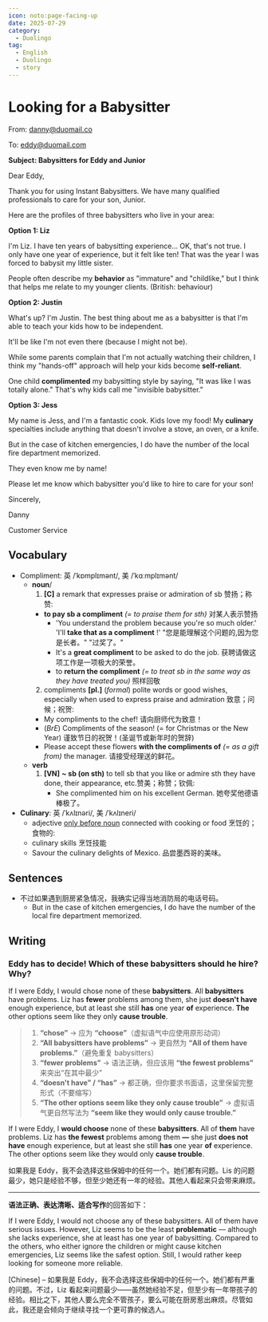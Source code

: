 ```yaml
---
icon: noto:page-facing-up
date: 2025-07-29
category:
  - Duolingo
tag:
  - English
  - Duolingo
  - story
---
```


# Looking for a Babysitter

From: danny@duomail.co

To: eddy@duomail.com

**Subject: Babysitters for Eddy and Junior**

Dear Eddy,

Thank you for using Instant Babysitters. We have many qualified professionals to care for your son, Junior.

Here are the profiles of three babysitters who live in your area:

**Option 1: Liz**

I'm Liz. I have ten years of babysitting experience… OK, that's not true. I only have one year of experience, but it felt like ten! That was the year I was forced to babysit my little sister.

People often describe my **behavior** as "immature" and "childlike," but I think that helps me relate to my younger clients. (British: behaviour)

**Option 2: Justin**

What's up? I'm Justin. The best thing about me as a babysitter is that I'm able to teach your kids how to be independent.

It'll be like I'm not even there (because I might not be).

While some parents complain that I'm not actually watching their children, I think my "hands-off" approach will help your kids become **self-reliant**.

One child **complimented** my babysitting style by saying, "It was like I was totally alone." That's why kids call me "invisible babysitter."

**Option 3: Jess**

My name is Jess, and I'm a fantastic cook. Kids love my food! My **culinary** specialties include anything that doesn't involve a stove, an oven, or a knife.

But in the case of kitchen emergencies, I do have the number of the local fire department memorized.

They even know me by name!

Please let me know which babysitter you'd like to hire to care for your son!

Sincerely,

Danny

Customer Service

## Vocabulary

- Compliment: 英 /ˈkɒmplɪmənt/, 美 /ˈkɑːmplɪmənt/
  - **noun**/
    1. **[C]** a remark that expresses praise or admiration of sb
       赞扬；称赞:
    - **to pay sb a compliment** _(= to praise them for sth)_
      对某人表示赞扬
      - 'You understand the problem because you're so much older.' 'I'll **take that as a compliment** !'
        "您是能理解这个问题的,因为您是长者。" "过奖了。"
      - It's a **great compliment** to be asked to do the job.
        获聘请做这项工作是一项极大的荣誉。
      - to **return the compliment** _(= to treat sb in the same way as they have treated you)_
        照样回敬
    2.  compliments **[pl.]** (_formal_) polite words or good wishes, especially when used to express praise and admiration
        致意；问候；祝贺:
    - My compliments to the chef!
      请向厨师代为致意！
    - (_BrE_) Compliments of the season! (= for Christmas or the New Year)
      谨致节日的祝贺！(圣诞节或新年时的贺辞)
    - Please accept these flowers **with the compliments of** _(= as a gift from)_ the manager.
      请接受经理送的鲜花。
  - **verb**
    1. **[VN]** **~ sb (on sth)** to tell sb that you like or admire sth they have done, their appearance, etc.赞美；称赞；钦佩:
       - She complimented him on his excellent German.
         她夸奖他德语棒极了。
- **Culinary**: 英 /ˈkʌlɪnəri/, 美 /ˈkʌlɪneri/
  - adjective [only before noun](formal) connected with cooking or food
    烹饪的；食物的:
  - culinary skills
    烹饪技能
  - Savour the culinary delights of Mexico.
    品尝墨西哥的美味。

## Sentences

- 不过如果遇到厨房紧急情况，我确实记得当地消防局的电话号码。
  - But in the case of kitchen emergencies, I do have the number of the local fire department memorized.

## Writing

### Eddy has to decide! Which of these babysitters should he hire? Why?

If I were Eddy, I would chose none of these **babysitters**. All **babysitters** have problems. Liz has **fewer** problems among them, she just **doesn't have** enough experience, but at least she still **has** one year **of** experience. **The** other options seem like they only **cause trouble**.

> 1. **“chose”** → 应为 **“choose”**（虚拟语气中应使用原形动词）
> 2. **“All babysitters have problems”** → 更自然为 **“All of them have problems.”**（避免重复 babysitters）
> 3. **“fewer problems”** → 语法正确，但应该用 **“the fewest problems”** 来突出“在其中最少”
> 4. **“doesn't have” / “has”** → 都正确，但你要求书面语，这里保留完整形式（不要缩写）
> 5. **“The other options seem like they only cause trouble”** → 虚拟语气更自然写法为 **“seem like they would only cause trouble.”**

If I were Eddy, I **would choose** none of these **babysitters**. All of **them** have problems. Liz has **the fewest** problems among them **—** she just **does not have** enough experience, but at least she still **has** one year **of** experience. The other options seem like they would only **cause trouble**.

如果我是 Eddy，我不会选择这些保姆中的任何一个。她们都有问题。Lis 的问题最少，她只是经验不够，但至少她还有一年的经验。其他人看起来只会带来麻烦。

---

**语法正确、表达清晰、适合写作**的回答如下：

If I were Eddy, I would not choose any of these babysitters. All of them have serious issues. However, Liz seems to be the least **problematic** — although she lacks experience, she at least has one year of babysitting. Compared to the others, who either ignore the children or might cause kitchen emergencies, Liz seems like the safest option. Still, I would rather keep looking for someone more reliable.

[Chinese] –
如果我是 Eddy，我不会选择这些保姆中的任何一个。她们都有严重的问题。不过，Liz 看起来问题最少——虽然她经验不足，但至少有一年带孩子的经验。相比之下，其他人要么完全不管孩子，要么可能在厨房惹出麻烦。尽管如此，我还是会倾向于继续寻找一个更可靠的候选人。
